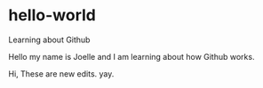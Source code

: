 # hello-world
Learning about Github

Hello my name is Joelle and I am learning about how Github works.


Hi, These are new edits. yay.
